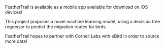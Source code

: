 FeatherTrail is available as a mobile app available for download on IOS devices! 

This project proposes a novel machine learning model, using a decision tree regressor to predict the migration routes for birds. 

FeatherTrail hopes to partner with Cornell Labs with eBird in order to source more data! 

